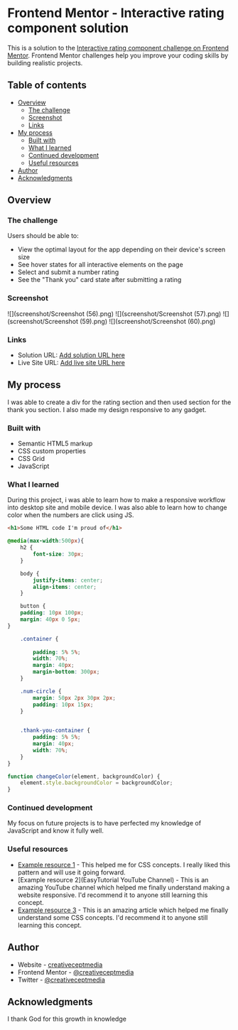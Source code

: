 # Frontend Mentor - Interactive rating component solution

This is a solution to the [Interactive rating component challenge on Frontend Mentor](https://www.frontendmentor.io/challenges/interactive-rating-component-koxpeBUmI). Frontend Mentor challenges help you improve your coding skills by building realistic projects. 

## Table of contents

- [Overview](#overview)
  - [The challenge](#the-challenge)
  - [Screenshot](#screenshot)
  - [Links](#links)
- [My process](#my-process)
  - [Built with](#built-with)
  - [What I learned](#what-i-learned)
  - [Continued development](#continued-development)
  - [Useful resources](#useful-resources)
- [Author](#author)
- [Acknowledgments](#acknowledgments)


## Overview

### The challenge

Users should be able to:

- View the optimal layout for the app depending on their device's screen size
- See hover states for all interactive elements on the page
- Select and submit a number rating
- See the "Thank you" card state after submitting a rating

### Screenshot

![](screenshot/Screenshot (56).png)
![](screenshot/Screenshot (57).png)
![](screenshot/Screenshot (59).png)
![](screenshot/Screenshot (60).png)


### Links

- Solution URL: [Add solution URL here](https://your-solution-url.com)
- Live Site URL: [Add live site URL here](https://your-live-site-url.com)

## My process

I was able to create a div for the rating section and then used section for the thank you section. I also made my design responsive to any gadget.

### Built with

- Semantic HTML5 markup
- CSS custom properties
- CSS Grid
- JavaScript

### What I learned

During this project, i was able to learn how to make a responsive workflow into desktop site and mobile device. I was also able to learn how to change color when the numbers are click using JS.

```html
<h1>Some HTML code I'm proud of</h1>
```
```css
@media(max-width:500px){
    h2 {
        font-size: 30px;
    }

    body {
        justify-items: center;
        align-items: center;
    }

    button {
    padding: 10px 100px;
    margin: 40px 0 5px;
}

    .container {
        
        padding: 5% 5%;
        width: 70%;
        margin: 40px;
        margin-bottom: 300px;
    }

    .num-circle {
        margin: 50px 2px 30px 2px;
        padding: 10px 15px;
    }
    

    .thank-you-container {
        padding: 5% 5%;
        margin: 40px;
        width: 70%;
    }
}

```
```js
function changeColor(element, backgroundColor) {
    element.style.backgroundColor = backgroundColor;
}
```

### Continued development

My focus on future projects is to have perfected my knowledge of JavaScript and know it fully well.

### Useful resources

- [Example resource 1](https://www.W3schools.com) - This helped me for CSS concepts. I really liked this pattern and will use it going forward.
- [Example resource 2](EasyTutorial YouTube Channel) - This is an amazing YouTube channel which helped me finally understand making a website responsive. I'd recommend it to anyone still learning this concept.
- [Example resource 3](https://www.mdn.com) - This is an amazing article which helped me finally understand some CSS concepts. I'd recommend it to anyone still learning this concept.

## Author

- Website - [creativeceptmedia](https://www.creativeceptnedia.com.ng/vtu)
- Frontend Mentor - [@creativeceptmedia](https://www.frontendmentor.io/profile/creativeceptmedia)
- Twitter - [@creativeceptmedia](https://www.twitter.com/creativeceptmedia)

## Acknowledgments

I thank God for this growth in knowledge
